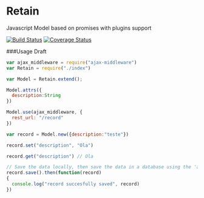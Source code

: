 Retain
====

Javascript Model based on promises with plugins support

[![Build Status](https://travis-ci.org/giuliandrimba/retain.png?branch=master)](https://travis-ci.org/giuliandrimba/retain) [![Coverage Status](https://coveralls.io/repos/giuliandrimba/retain/badge.png?branch=master)](https://coveralls.io/r/giuliandrimba/retain?branch=master)

###Usage Draft
``` javascript
var ajax_middleware = require("ajax-middleware")
var Retain = require("./index")

var Model = Retain.extend();

Model.attrs({
  description:String
})

Model.use(ajax_middleware, { 
  rest_url: "/record"
})

var record = Model.new({description:"teste"})

record.set("description", "Ola")

record.get("description") // Ola

// Save the data locally, then save the data in a database using the 'ajax_middleware', and then resolve the promise.
record.save().then(function(record)
{
  console.log("record succesfully saved", record)
})
```
